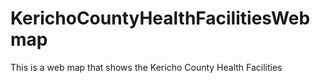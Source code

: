 # KerichoCountyHealthFacilitiesWebmap
This is a web map that shows the Kericho County Health Facilities
